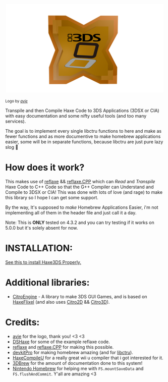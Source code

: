 <p align="center">
  <a href="https://github.com/NAEL2XD/Haxe3DS">
    <img src="logo.png" alt="Haxe3DS" width="500">
  </a>
</p>

<small>Logo by *[avie](https://github.com/h3ath3rr)*</small>

Transpile and then Compile Haxe Code to 3DS Applications (3DSX or CIA) with easy documentation and some nifty useful tools (and too many services).

The goal is to implement every single libctru functions to here and make as fewer functions and as more documentive to make homebrew applications easier, some will be in separate functions, because libctru are just pure lazy slog 🐌

# How does it work?

This makes use of [reflaxe](https://github.com/SomeRanDev/reflaxe) && [reflaxe.CPP](https://github.com/SomeRanDev/reflaxe.CPP) which can *Read* and *Transpile* Haxe Code to C++ Code so that the G++ Compiler can Understand and Compile to 3DSX or CIA! This was done with lots of love (and rage) to make this library so I hope I can get some support.

By the way, It's supposed to *make* Homebrew Applications Easier, i'm not implementing all of them in the header file and just call it a day.

Note: This is **ONLY** tested on 4.3.2 and you can try testing if it works on 5.0.0 but it's solely absent for now.

# INSTALLATION:

[See this to install Haxe3DS Properly.](https://github.com/NAEL2XD/Haxe3DS/wiki/Haxe3DS-Installation)

# Additional libraries:

- [CitroEngine](https://github.com/NAEL2XD/CitroEngine) - A library to make 3DS GUI Games, and is based on [HaxeFlixel](https://haxeflixel.com/) (and also uses [Citro2D](https://github.com/devkitPro/citro2d) && [Citro3D](https://github.com/devkitPro/citro3d)).

# Credits:

- [avie](https://github.com/h3ath3rr) for the logo, thank you! <3 <3
- [DSHaxe](https://github.com/MochaIcedTea/DSHaxe) for some of the example reflaxe code.
- [reflaxe](https://github.com/SomeRanDev/reflaxe) and [reflaxe.CPP](https://github.com/SomeRanDev/reflaxe.CPP) for making this possible.
- [devkitPro](https://github.com/devkitPro/libctru) for making homebrew amazing (and for [libctru](https://github.com/devkitPro/libctru)).
- [HaxeCompileU](https://github.com/Slushi-Github/hxCompileU) for a really great wii u compiler that i got interested for it.
- [3DBrew](https://www.3dbrew.org/) for the amount of documentation done to this system!
- [Nintendo Homebrew](https://discord.gg/nintendohomebrew) for helping me with `FS.mountSaveData` and `FS.flushAndCommit`. Y'all are amazing <3